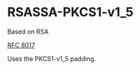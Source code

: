 # RSASSA-PKCS1-v1_5

Based on RSA

[RFC 8017](https://datatracker.ietf.org/doc/html/rfc8017#section-8)

Uses the PKCS1-v1_5 padding.
